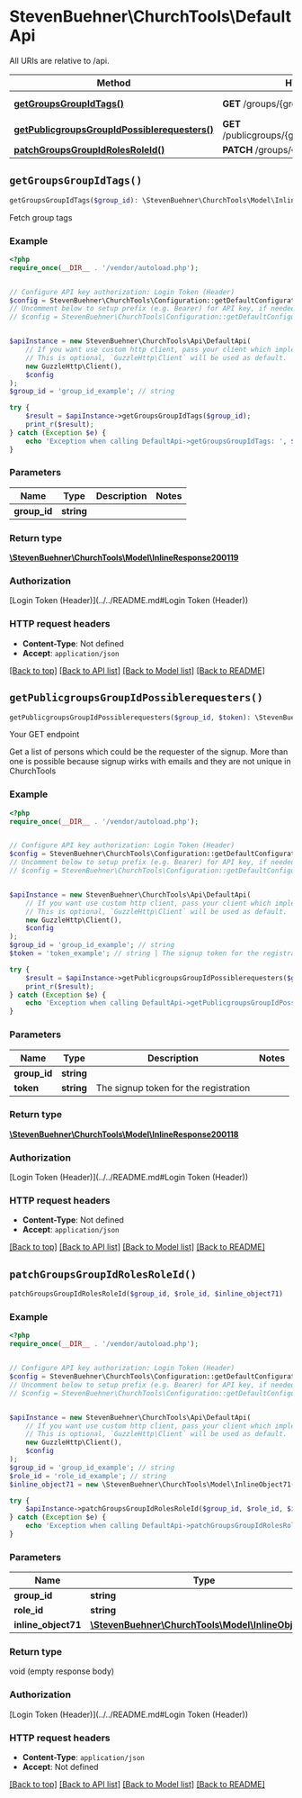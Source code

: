 # StevenBuehner\ChurchTools\DefaultApi

All URIs are relative to /api.

Method | HTTP request | Description
------------- | ------------- | -------------
[**getGroupsGroupIdTags()**](DefaultApi.md#getGroupsGroupIdTags) | **GET** /groups/{groupId}/tags | Fetch group tags
[**getPublicgroupsGroupIdPossiblerequesters()**](DefaultApi.md#getPublicgroupsGroupIdPossiblerequesters) | **GET** /publicgroups/{groupId}/possiblerequesters | Your GET endpoint
[**patchGroupsGroupIdRolesRoleId()**](DefaultApi.md#patchGroupsGroupIdRolesRoleId) | **PATCH** /groups/{groupId}/roles/{roleId} | 


## `getGroupsGroupIdTags()`

```php
getGroupsGroupIdTags($group_id): \StevenBuehner\ChurchTools\Model\InlineResponse200119
```

Fetch group tags

### Example

```php
<?php
require_once(__DIR__ . '/vendor/autoload.php');


// Configure API key authorization: Login Token (Header)
$config = StevenBuehner\ChurchTools\Configuration::getDefaultConfiguration()->setApiKey('Authorization', 'YOUR_API_KEY');
// Uncomment below to setup prefix (e.g. Bearer) for API key, if needed
// $config = StevenBuehner\ChurchTools\Configuration::getDefaultConfiguration()->setApiKeyPrefix('Authorization', 'Bearer');


$apiInstance = new StevenBuehner\ChurchTools\Api\DefaultApi(
    // If you want use custom http client, pass your client which implements `GuzzleHttp\ClientInterface`.
    // This is optional, `GuzzleHttp\Client` will be used as default.
    new GuzzleHttp\Client(),
    $config
);
$group_id = 'group_id_example'; // string

try {
    $result = $apiInstance->getGroupsGroupIdTags($group_id);
    print_r($result);
} catch (Exception $e) {
    echo 'Exception when calling DefaultApi->getGroupsGroupIdTags: ', $e->getMessage(), PHP_EOL;
}
```

### Parameters

Name | Type | Description  | Notes
------------- | ------------- | ------------- | -------------
 **group_id** | **string**|  |

### Return type

[**\StevenBuehner\ChurchTools\Model\InlineResponse200119**](../Model/InlineResponse200119.md)

### Authorization

[Login Token (Header)](../../README.md#Login Token (Header))

### HTTP request headers

- **Content-Type**: Not defined
- **Accept**: `application/json`

[[Back to top]](#) [[Back to API list]](../../README.md#endpoints)
[[Back to Model list]](../../README.md#models)
[[Back to README]](../../README.md)

## `getPublicgroupsGroupIdPossiblerequesters()`

```php
getPublicgroupsGroupIdPossiblerequesters($group_id, $token): \StevenBuehner\ChurchTools\Model\InlineResponse200118
```

Your GET endpoint

Get a list of persons which could be the requester of the signup. More than one is possible because signup wirks with emails and they are not unique in ChurchTools

### Example

```php
<?php
require_once(__DIR__ . '/vendor/autoload.php');


// Configure API key authorization: Login Token (Header)
$config = StevenBuehner\ChurchTools\Configuration::getDefaultConfiguration()->setApiKey('Authorization', 'YOUR_API_KEY');
// Uncomment below to setup prefix (e.g. Bearer) for API key, if needed
// $config = StevenBuehner\ChurchTools\Configuration::getDefaultConfiguration()->setApiKeyPrefix('Authorization', 'Bearer');


$apiInstance = new StevenBuehner\ChurchTools\Api\DefaultApi(
    // If you want use custom http client, pass your client which implements `GuzzleHttp\ClientInterface`.
    // This is optional, `GuzzleHttp\Client` will be used as default.
    new GuzzleHttp\Client(),
    $config
);
$group_id = 'group_id_example'; // string
$token = 'token_example'; // string | The signup token for the registration

try {
    $result = $apiInstance->getPublicgroupsGroupIdPossiblerequesters($group_id, $token);
    print_r($result);
} catch (Exception $e) {
    echo 'Exception when calling DefaultApi->getPublicgroupsGroupIdPossiblerequesters: ', $e->getMessage(), PHP_EOL;
}
```

### Parameters

Name | Type | Description  | Notes
------------- | ------------- | ------------- | -------------
 **group_id** | **string**|  |
 **token** | **string**| The signup token for the registration |

### Return type

[**\StevenBuehner\ChurchTools\Model\InlineResponse200118**](../Model/InlineResponse200118.md)

### Authorization

[Login Token (Header)](../../README.md#Login Token (Header))

### HTTP request headers

- **Content-Type**: Not defined
- **Accept**: `application/json`

[[Back to top]](#) [[Back to API list]](../../README.md#endpoints)
[[Back to Model list]](../../README.md#models)
[[Back to README]](../../README.md)

## `patchGroupsGroupIdRolesRoleId()`

```php
patchGroupsGroupIdRolesRoleId($group_id, $role_id, $inline_object71)
```



### Example

```php
<?php
require_once(__DIR__ . '/vendor/autoload.php');


// Configure API key authorization: Login Token (Header)
$config = StevenBuehner\ChurchTools\Configuration::getDefaultConfiguration()->setApiKey('Authorization', 'YOUR_API_KEY');
// Uncomment below to setup prefix (e.g. Bearer) for API key, if needed
// $config = StevenBuehner\ChurchTools\Configuration::getDefaultConfiguration()->setApiKeyPrefix('Authorization', 'Bearer');


$apiInstance = new StevenBuehner\ChurchTools\Api\DefaultApi(
    // If you want use custom http client, pass your client which implements `GuzzleHttp\ClientInterface`.
    // This is optional, `GuzzleHttp\Client` will be used as default.
    new GuzzleHttp\Client(),
    $config
);
$group_id = 'group_id_example'; // string
$role_id = 'role_id_example'; // string
$inline_object71 = new \StevenBuehner\ChurchTools\Model\InlineObject71(); // \StevenBuehner\ChurchTools\Model\InlineObject71

try {
    $apiInstance->patchGroupsGroupIdRolesRoleId($group_id, $role_id, $inline_object71);
} catch (Exception $e) {
    echo 'Exception when calling DefaultApi->patchGroupsGroupIdRolesRoleId: ', $e->getMessage(), PHP_EOL;
}
```

### Parameters

Name | Type | Description  | Notes
------------- | ------------- | ------------- | -------------
 **group_id** | **string**|  |
 **role_id** | **string**|  |
 **inline_object71** | [**\StevenBuehner\ChurchTools\Model\InlineObject71**](../Model/InlineObject71.md)|  | [optional]

### Return type

void (empty response body)

### Authorization

[Login Token (Header)](../../README.md#Login Token (Header))

### HTTP request headers

- **Content-Type**: `application/json`
- **Accept**: Not defined

[[Back to top]](#) [[Back to API list]](../../README.md#endpoints)
[[Back to Model list]](../../README.md#models)
[[Back to README]](../../README.md)
